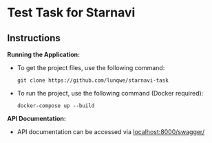 # Test Task for Starnavi
## Instructions

**Running the Application:**
   - To get the project files, use the following command:
     ```
     git clone https://github.com/lunqwe/starnavi-task
     ```
   - To run the project, use the following command (Docker required):
     ```
     docker-compose up --build
     ```

**API Documentation:**
   - API documentation can be accessed via [localhost:8000/swagger/](http://localhost:8000/swagger/)
